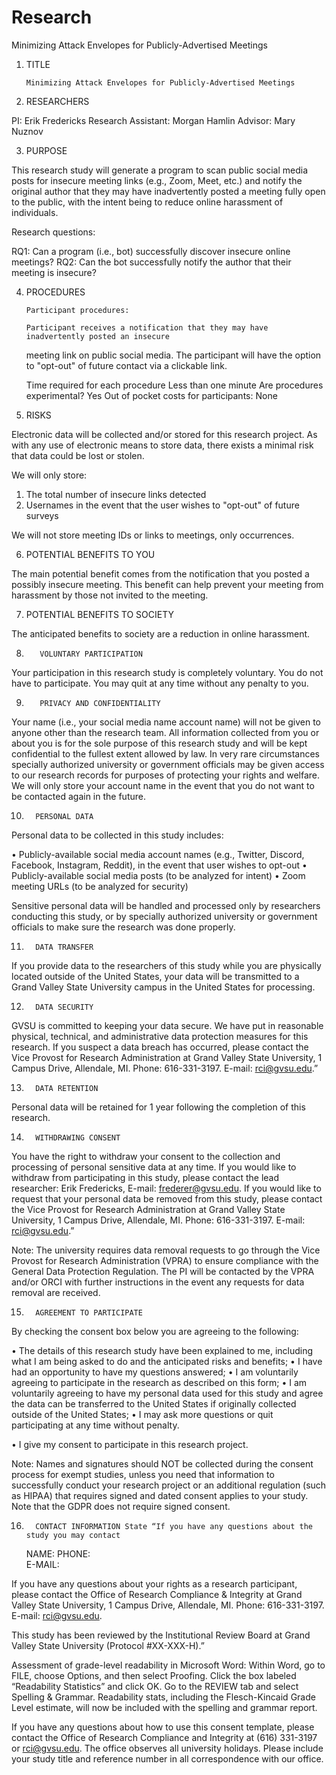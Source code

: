 # Research
Minimizing Attack Envelopes for Publicly-Advertised Meetings
 

1.	TITLE 

		Minimizing Attack Envelopes for Publicly-Advertised Meetings

2.	RESEARCHERS 

PI: Erik Fredericks
Research Assistant: Morgan Hamlin
Advisor: Mary Nuznov

3.	PURPOSE

This research study will generate a program to scan public social media posts for insecure meeting links (e.g., Zoom, Meet, etc.) and notify the original author that they may have inadvertently posted a meeting fully open to the public, with the intent being to reduce online harassment of individuals.

Research questions:

RQ1: Can a program (i.e., bot) successfully discover insecure online meetings?
RQ2: Can the bot successfully notify the author that their meeting is insecure?

4.	PROCEDURES

		Participant procedures:			

		Participant receives a notification that they may have inadvertently posted an insecure 
	meeting link on public social media.  The participant will have the option to "opt-out" 
of future contact via a clickable link.

	Time required for each procedure		Less than one minute
	Are procedures experimental?			Yes
	Out of pocket costs for participants:		None

5.	RISKS 

Electronic data will be collected and/or stored for this research project. As with any use of electronic means to store data, there exists a minimal risk that data could be lost or stolen.

We will only store:
1) The total number of insecure links detected
2) Usernames in the event that the user wishes to "opt-out" of future surveys

We will not store meeting IDs or links to meetings, only occurrences.

6.	POTENTIAL BENEFITS TO YOU 

The main potential benefit comes from the notification that you posted a possibly insecure meeting.  This benefit can help prevent your meeting from harassment by those not invited to the meeting.

7.	POTENTIAL BENEFITS TO SOCIETY 

The anticipated benefits to society are a reduction in online harassment.

8.	      VOLUNTARY PARTICIPATION 

Your participation in this research study is completely voluntary.  You do not have to participate.  You may quit at any time without any penalty to you.

9.	      PRIVACY AND CONFIDENTIALITY 

Your name (i.e., your social media name account name) will not be given to anyone other than the research team.  All information collected from you or about you is for the sole purpose of this research study and will be kept confidential to the fullest extent allowed by law. In very rare circumstances specially authorized university or government officials may be given access to our research records for purposes of protecting your rights and welfare.  We will only store your account name in the event that you do not want to be contacted again in the future.

10.	      PERSONAL DATA 

Personal data to be collected in this study includes:

•	Publicly-available social media account names (e.g., Twitter, Discord, Facebook, Instagram, Reddit), in the event that user wishes to opt-out
•	Publicly-available social media posts (to be analyzed for intent)
•	Zoom meeting URLs (to be analyzed for security)

Sensitive personal data will be handled and processed only by researchers conducting this study, or by specially authorized university or government officials to make sure the research was done properly.

11.	      DATA TRANSFER 

If you provide data to the researchers of this study while you are physically located outside of the United States, your data will be transmitted to a Grand Valley State University campus in the United States for processing.

12.	      DATA SECURITY 

GVSU is committed to keeping your data secure. We have put in reasonable physical, technical, and administrative data protection measures for this research. If you suspect a data breach has occurred, please contact the Vice Provost for Research Administration at Grand Valley State University, 1 Campus Drive, Allendale, MI. Phone: 616-331-3197. E-mail: rci@gvsu.edu.”

13.	      DATA RETENTION 

Personal data will be retained for 1 year following the completion of this research.

14.	      WITHDRAWING CONSENT 

You have the right to withdraw your consent to the collection and processing of personal sensitive data at any time. If you would like to withdraw from participating in this study, please contact the lead researcher: Erik Fredericks, E-mail: frederer@gvsu.edu. If you would like to request that your personal data be removed from this study, please contact the Vice Provost for Research Administration at Grand Valley State University, 1 Campus Drive, Allendale, MI. Phone: 616-331-3197. E-mail: rci@gvsu.edu.” 

Note: The university requires data removal requests to go through the Vice Provost for Research Administration (VPRA) to ensure compliance with the General Data Protection Regulation. The PI will be contacted by the VPRA and/or ORCI with further instructions in the event any requests for data removal are received.

15.	      AGREEMENT TO PARTICIPATE 

By checking the consent box below you are agreeing to the following: 

•	The details of this research study have been explained to me, including what I am being asked to do and the anticipated risks and benefits; 
•	I have had an opportunity to have my questions answered;
•	I am voluntarily agreeing to participate in the research as described on this form;
•	I am voluntarily agreeing to have my personal data used for this study and agree the data can be transferred to the United States if originally collected outside of the United States;
•	I may ask more questions or quit participating at any time without penalty.


•  I give my consent to participate in this research project.


Note: Names and signatures should NOT be collected during the consent process for exempt studies, unless you need that information to successfully conduct your research project or an additional regulation (such as HIPAA) that requires signed and dated consent applies to your study. Note that the GDPR does not require signed consent. 

16.	      CONTACT INFORMATION State “If you have any questions about the study you may contact 

	NAME: 		PHONE:  	
            E-MAIL:  	

If you have any questions about your rights as a research participant, please contact the Office of Research Compliance & Integrity at Grand Valley State University, 1 Campus Drive, Allendale, MI. Phone: 616-331-3197. E-mail: rci@gvsu.edu.

This study has been reviewed by the Institutional Review Board at Grand Valley State University (Protocol #XX-XXX-H).”




Assessment of grade-level readability in Microsoft Word: Within Word, go to FILE, choose Options, and then select Proofing. Click the box labeled “Readability Statistics” and click OK. Go to the REVIEW tab and select Spelling & Grammar. Readability stats, including the Flesch-Kincaid Grade Level estimate, will now be included with the spelling and grammar report.


If you have any questions about how to use this consent template, please contact the Office of Research Compliance and Integrity at (616) 331-3197 or rci@gvsu.edu. The office observes all university holidays. Please include your study title and reference number in all correspondence with our office.

